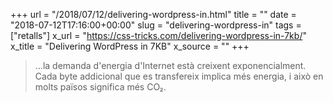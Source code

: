 +++
url = "/2018/07/12/delivering-wordpress-in.html"
title = ""
date = "2018-07-12T17:16:00+00:00"
slug = "delivering-wordpress-in"
tags = ["retalls"]
x_url = "https://css-tricks.com/delivering-wordpress-in-7kb/"
x_title = "Delivering WordPress in 7KB"
x_source = ""
+++


> …la demanda d'energia d'Internet està creixent exponencialment. Cada byte addicional que es transfereix implica més energia, i això en molts països significa més CO₂.


